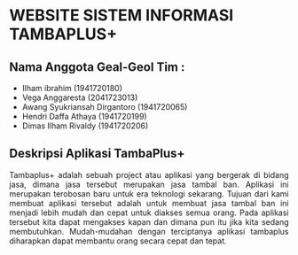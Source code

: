 # WEBSITE SISTEM INFORMASI TAMBAPLUS+

## Nama Anggota Geal-Geol Tim :
* Ilham ibrahim (1941720180)
* Vega Anggaresta (2041723013)
* Awang Syukriansah Dirgantoro (1941720065)
* Hendri Daffa Athaya (1941720199)
* Dimas Ilham Rivaldy (1941720206)

## Deskripsi Aplikasi TambaPlus+
<p align="justify">Tambaplus+ adalah sebuah project atau aplikasi yang bergerak di bidang jasa, dimana jasa tersebut merupakan jasa tambal ban. Aplikasi ini merupakan terobosan baru untuk era teknologi sekarang. Tujuan dari kami membuat aplikasi tersebut adalah untuk membuat jasa tambal ban ini menjadi lebih mudah dan cepat untuk diakses semua orang. Pada aplikasi tersebut kita dapat mengakses kapan dan dimana pun itu jika kita sedang membutuhkan. Mudah-mudahan dengan terciptanya aplikasi tambaplus diharapkan dapat membantu orang secara cepat dan tepat.</p>

    
